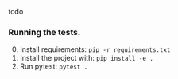 todo

### Running the tests.

0. Install requirements: `pip -r requirements.txt`
1. Install the project with: `pip install -e .`
2. Run pytest: `pytest .`